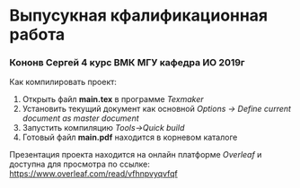 # Выпусукная кфалификационная работа 
### Кононв Сергей 4 курс ВМК МГУ кафедра ИО 2019г

Как компилировать проект:

1. Открыть файл **main.tex** в программе *Texmaker*  
2. Установить текущий документ как основной *Options -> Define current document as master document*  
3. Запустить компиляцию *Tools->Quick build*   
4. Готовый файл **main.pdf** находится в корневом каталоге 

Презентация проекта находится на онлайн платформе *Overleaf* и доступна для просмотра по ссылке:  
https://www.overleaf.com/read/vfhnpvyqvfqf
